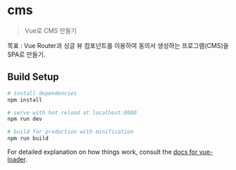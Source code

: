 # cms

> Vue로 CMS 만들기

목표 : Vue Router과 싱글 뷰 컴포넌트를 이용하여 동의서 생성하는 프로그램(CMS)을 SPA로 만들기.

## Build Setup

``` bash
# install dependencies
npm install

# serve with hot reload at localhost:8080
npm run dev

# build for production with minification
npm run build
```

For detailed explanation on how things work, consult the [docs for vue-loader](http://vuejs.github.io/vue-loader).
